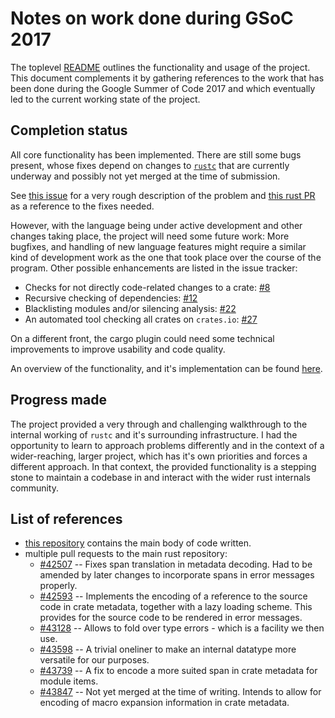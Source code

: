 # Notes on work done during GSoC 2017
The toplevel [README](https://github.com/ibabushkin/rust-semverver/blob/master/README.md)
outlines the functionality and usage of the project. This document complements it by
gathering references to the work that has been done during the Google Summer of Code 2017
and which eventually led to the current working state of the project.

## Completion status
All core functionality has been implemented. There are still some bugs present, whose
fixes depend on changes to [`rustc`](https://github.com/rust-lang/rust) that are currently
underway and possibly not yet merged at the time of submission.

See [this issue](https://github.com/ibabushkin/rust-semverver/issues/24) for a very rough
description of the problem and [this rust PR](https://github.com/rust-lang/rust/pull/43847)
as a reference to the fixes needed.

However, with the language being under active development and other changes taking place,
the project will need some future work: More bugfixes, and handling of new language
features might require a similar kind of development work as the one that took place over
the course of the program. Other possible enhancements are listed in the issue tracker:

* Checks for not directly code-related changes to a crate:
  [#8](https://github.com/ibabushkin/rust-semverver/issues/8)
* Recursive checking of dependencies:
  [#12](https://github.com/ibabushkin/rust-semverver/issues/12)
* Blacklisting modules and/or silencing analysis:
  [#22](https://github.com/ibabushkin/rust-semverver/issues/22)
* An automated tool checking all crates on `crates.io`:
  [#27](https://github.com/ibabushkin/rust-semverver/issues/27)

On a different front, the cargo plugin could need some technical improvements to improve
usability and code quality.

An overview of the functionality, and it's implementation can be found
[here](https://github.com/ibabushkin/rust-semverver/blob/master/doc/impl_notes.md).

## Progress made
The project provided a very through and challenging walkthrough to the internal working of
`rustc` and it's surrounding infrastructure. I had the opportunity to learn to approach
problems differently and in the context of a wider-reaching, larger project, which has
it's own priorities and forces a different approach. In that context, the provided
functionality is a stepping stone to maintain a codebase in and interact with the wider
rust internals community.

## List of references
* [this repository](https://github.com/ibabushkin/rust-semverver) contains the main body
  of code written.
* multiple pull requests to the main rust repository:
  * [#42507](https://github.com/rust-lang/rust/pull/42507) -- Fixes span translation in
    metadata decoding. Had to be amended by later changes to incorporate spans in error
    messages properly.
  * [#42593](https://github.com/rust-lang/rust/pull/42593) -- Implements the encoding of a
    reference to the source code in crate metadata, together with a lazy loading scheme.
    This provides for the source code to be rendered in error messages.
  * [#43128](https://github.com/rust-lang/rust/pull/43128) -- Allows to fold over type
    errors - which is a facility we then use.
  * [#43598](https://github.com/rust-lang/rust/pull/43598) -- A trivial oneliner to make
    an internal datatype more versatile for our purposes.
  * [#43739](https://github.com/rust-lang/rust/pull/43739) -- A fix to encode a more
    suited span in crate metadata for module items.
  * [#43847](https://github.com/rust-lang/rust/pull/43847) -- Not yet merged at the time
  of writing. Intends to allow for encoding of macro expansion information in crate
  metadata.
